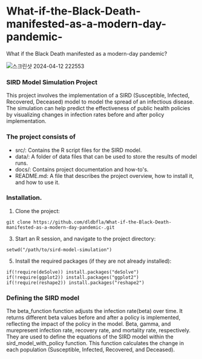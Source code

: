 # What-if-the-Black-Death-manifested-as-a-modern-day-pandemic-
What if the Black Death manifested as a modern-day pandemic? 

![스크린샷 2024-04-12 222553](https://github.com/dldbfla/What-if-the-Black-Death-manifested-as-a-modern-day-pandemic-/assets/89433437/53a1d02f-f77a-4ee8-934e-430d8478e408)

### SIRD Model Simulation Project
This project involves the implementation of a SIRD (Susceptible, Infected, Recovered, Deceased) model to model the spread of an infectious disease. The simulation can help predict the effectiveness of public health policies by visualizing changes in infection rates before and after policy implementation.


### The project consists of
- src/: Contains the R script files for the SIRD model.
- data/: A folder of data files that can be used to store the results of model runs.
- docs/: Contains project documentation and how-to's.
- README.md: A file that describes the project overview, how to install it, and how to use it.

### Installation.

1. Clone the project:
```
git clone https://github.com/dldbfla/What-if-the-Black-Death-manifested-as-a-modern-day-pandemic-.git
```
3. Start an R session, and navigate to the project directory:
 ```
setwd("/path/to/sird-model-simulation")
```
5. Install the required packages (if they are not already installed):
```
if(!require(deSolve)) install.packages("deSolve")
if(!require(ggplot2)) install.packages("ggplot2")
if(!require(reshape2)) install.packages("reshape2") 
```

### Defining the SIRD model
The beta_function function adjusts the infection rate(beta) over time. It returns different beta values before and after a policy is implemented, reflecting the impact of the policy in the model.
Beta, gamma, and murepresent infection rate, recovery rate, and mortality rate, respectively. They are used to define the equations of the SIRD model within the sird_model_with_policy function. This function calculates the change in each population (Susceptible, Infected, Recovered, and Deceased).
